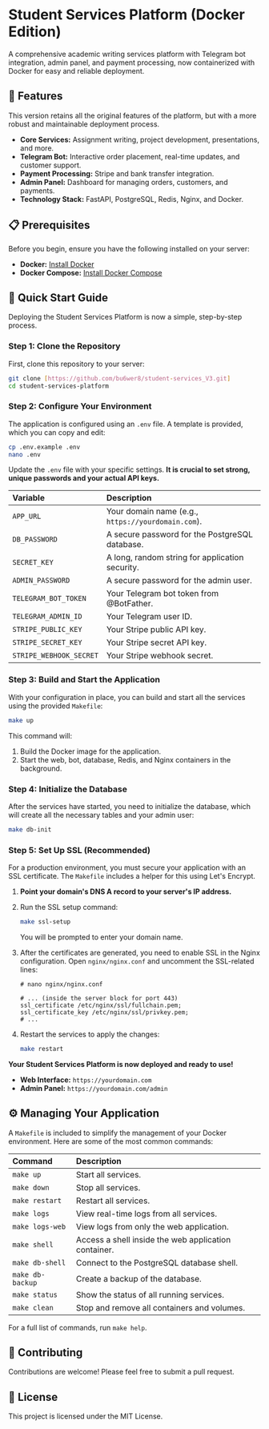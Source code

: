 # Student Services Platform (Docker Edition)

A comprehensive academic writing services platform with Telegram bot integration, admin panel, and payment processing, now containerized with Docker for easy and reliable deployment.

## 🚀 Features

This version retains all the original features of the platform, but with a more robust and maintainable deployment process.

- **Core Services:** Assignment writing, project development, presentations, and more.
- **Telegram Bot:** Interactive order placement, real-time updates, and customer support.
- **Payment Processing:** Stripe and bank transfer integration.
- **Admin Panel:** Dashboard for managing orders, customers, and payments.
- **Technology Stack:** FastAPI, PostgreSQL, Redis, Nginx, and Docker.

## 📋 Prerequisites

Before you begin, ensure you have the following installed on your server:

- **Docker:** [Install Docker](https://docs.docker.com/engine/install/)
- **Docker Compose:** [Install Docker Compose](https://docs.docker.com/compose/install/)

## 🚀 Quick Start Guide

Deploying the Student Services Platform is now a simple, step-by-step process.

### Step 1: Clone the Repository

First, clone this repository to your server:

```bash
git clone [https://github.com/bu6wer8/student-services_V3.git]
cd student-services-platform
```

### Step 2: Configure Your Environment

The application is configured using an `.env` file. A template is provided, which you can copy and edit:

```bash
cp .env.example .env
nano .env
```

Update the `.env` file with your specific settings. **It is crucial to set strong, unique passwords and your actual API keys.**

| Variable | Description |
| :--- | :--- |
| `APP_URL` | Your domain name (e.g., `https://yourdomain.com`). |
| `DB_PASSWORD` | A secure password for the PostgreSQL database. |
| `SECRET_KEY` | A long, random string for application security. |
| `ADMIN_PASSWORD` | A secure password for the admin user. |
| `TELEGRAM_BOT_TOKEN` | Your Telegram bot token from @BotFather. |
| `TELEGRAM_ADMIN_ID` | Your Telegram user ID. |
| `STRIPE_PUBLIC_KEY` | Your Stripe public API key. |
| `STRIPE_SECRET_KEY` | Your Stripe secret API key. |
| `STRIPE_WEBHOOK_SECRET` | Your Stripe webhook secret. |

### Step 3: Build and Start the Application

With your configuration in place, you can build and start all the services using the provided `Makefile`:

```bash
make up
```

This command will:

1.  Build the Docker image for the application.
2.  Start the web, bot, database, Redis, and Nginx containers in the background.

### Step 4: Initialize the Database

After the services have started, you need to initialize the database, which will create all the necessary tables and your admin user:

```bash
make db-init
```

### Step 5: Set Up SSL (Recommended)

For a production environment, you must secure your application with an SSL certificate. The `Makefile` includes a helper for this using Let's Encrypt.

1.  **Point your domain's DNS A record to your server's IP address.**

2.  Run the SSL setup command:

    ```bash
    make ssl-setup
    ```

    You will be prompted to enter your domain name.

3.  After the certificates are generated, you need to enable SSL in the Nginx configuration. Open `nginx/nginx.conf` and uncomment the SSL-related lines:

    ```nginx
    # nano nginx/nginx.conf

    # ... (inside the server block for port 443)
    ssl_certificate /etc/nginx/ssl/fullchain.pem;
    ssl_certificate_key /etc/nginx/ssl/privkey.pem;
    # ...
    ```

4.  Restart the services to apply the changes:

    ```bash
    make restart
    ```

**Your Student Services Platform is now deployed and ready to use!**

- **Web Interface:** `https://yourdomain.com`
- **Admin Panel:** `https://yourdomain.com/admin`

## ⚙️ Managing Your Application

A `Makefile` is included to simplify the management of your Docker environment. Here are some of the most common commands:

| Command | Description |
| :--- | :--- |
| `make up` | Start all services. |
| `make down` | Stop all services. |
| `make restart` | Restart all services. |
| `make logs` | View real-time logs from all services. |
| `make logs-web` | View logs from only the web application. |
| `make shell` | Access a shell inside the web application container. |
| `make db-shell` | Connect to the PostgreSQL database shell. |
| `make db-backup` | Create a backup of the database. |
| `make status` | Show the status of all running services. |
| `make clean` | Stop and remove all containers and volumes. |

For a full list of commands, run `make help`.

## 🤝 Contributing

Contributions are welcome! Please feel free to submit a pull request.

## 📄 License

This project is licensed under the MIT License.

